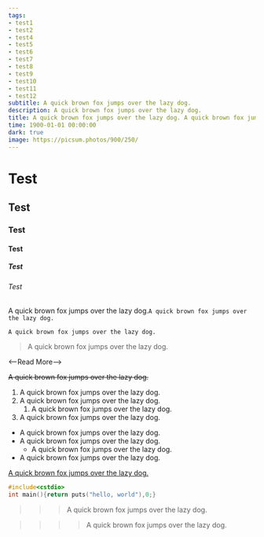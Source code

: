 ```yaml
---
tags: 
- test1
- test2
- test4
- test5
- test6
- test7
- test8
- test9
- test10
- test11
- test12
subtitle: A quick brown fox jumps over the lazy dog.
description: A quick brown fox jumps over the lazy dog.
title: A quick brown fox jumps over the lazy dog. A quick brown fox jumps over the lazy dog.
time: 1900-01-01 00:00:00
dark: true
image: https://picsum.photos/900/250/
---
```


# Test
## Test
### Test
#### Test
##### Test
###### Test

A quick brown fox jumps over the lazy dog.`A quick brown fox jumps over the lazy dog.`

```
A quick brown fox jumps over the lazy dog.
```

>A quick brown fox jumps over the lazy dog.

<--Read More-->

~~A quick brown fox jumps over the lazy dog.~~

1. A quick brown fox jumps over the lazy dog.
1. A quick brown fox jumps over the lazy dog.
    1. A quick brown fox jumps over the lazy dog.
1. A quick brown fox jumps over the lazy dog.

- A quick brown fox jumps over the lazy dog.
- A quick brown fox jumps over the lazy dog.
    - A quick brown fox jumps over the lazy dog.
- A quick brown fox jumps over the lazy dog.

[A quick brown fox jumps over the lazy dog.](#)

```cpp
#include<cstdio>
int main(){return puts("hello, world"),0;}
```

>>> A quick brown fox jumps over the lazy dog.

>>>> A quick brown fox jumps over the lazy dog.

